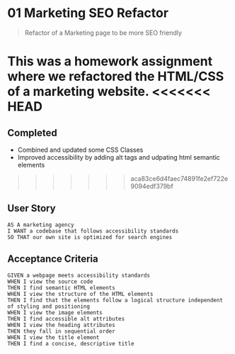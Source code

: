 # 01 Marketing SEO Refactor
> Refactor of a Marketing page to be more SEO friendly

This was a homework assignment where we refactored the HTML/CSS of a marketing website.
<<<<<<< HEAD
=======
## Completed
* Combined and updated some CSS Classes
* Improved accessibility by adding alt tags and udpating html semantic elements
>>>>>>> aca83ce6d4faec74891fe2ef722e9094edf379bf

## User Story

```
AS A marketing agency
I WANT a codebase that follows accessibility standards
SO THAT our own site is optimized for search engines
```

## Acceptance Criteria

```
GIVEN a webpage meets accessibility standards
WHEN I view the source code
THEN I find semantic HTML elements
WHEN I view the structure of the HTML elements
THEN I find that the elements follow a logical structure independent of styling and positioning
WHEN I view the image elements
THEN I find accessible alt attributes
WHEN I view the heading attributes
THEN they fall in sequential order
WHEN I view the title element
THEN I find a concise, descriptive title
```
